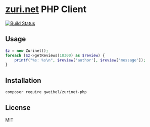 # [zuri.net](http://zuri.net) PHP Client

[![Build Status](https://travis-ci.org/gweibel/zurinet-php.png?branch=master)](https://travis-ci.org/gweibel/zurinet-php)

## Usage

```php
$z = new Zurinet();
foreach ($z->getReviews(18300) as $review) {
    printf("%s: %s\n", $review['author'], $review['message']);
}
```

## Installation

```bash
composer require gweibel/zurinet-php
```

## License

MIT
